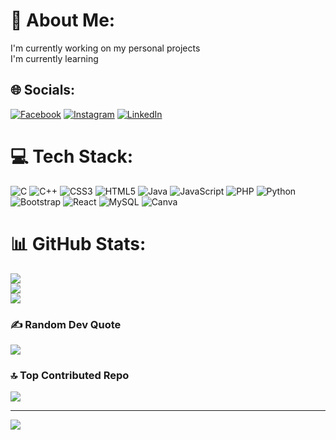 # 💫 About Me:
I'm currently working on my personal projects<br>I'm currently learning


## 🌐 Socials:
[![Facebook](https://img.shields.io/badge/Facebook-%231877F2.svg?logo=Facebook&logoColor=white)](https://www.facebook.com/profile.php?id=100009604385111)
[![Instagram](https://img.shields.io/badge/Instagram-%23E4405F.svg?logo=Instagram&logoColor=white)](https://www.instagram.com/luis_flores_mtz/)
[![LinkedIn](https://img.shields.io/badge/LinkedIn-%230077B5.svg?logo=linkedin&logoColor=white)](https://www.linkedin.com/in/luis-david-flores-mart%C3%ADnez-aa2325228/)

# 💻 Tech Stack:
![C](https://img.shields.io/badge/c-%2300599C.svg?style=for-the-badge&logo=c&logoColor=white) ![C++](https://img.shields.io/badge/c++-%2300599C.svg?style=for-the-badge&logo=c%2B%2B&logoColor=white) ![CSS3](https://img.shields.io/badge/css3-%231572B6.svg?style=for-the-badge&logo=css3&logoColor=white) ![HTML5](https://img.shields.io/badge/html5-%23E34F26.svg?style=for-the-badge&logo=html5&logoColor=white) ![Java](https://img.shields.io/badge/java-%23ED8B00.svg?style=for-the-badge&logo=java&logoColor=white) ![JavaScript](https://img.shields.io/badge/javascript-%23323330.svg?style=for-the-badge&logo=javascript&logoColor=%23F7DF1E) ![PHP](https://img.shields.io/badge/php-%23777BB4.svg?style=for-the-badge&logo=php&logoColor=white) ![Python](https://img.shields.io/badge/python-3670A0?style=for-the-badge&logo=python&logoColor=ffdd54) ![Bootstrap](https://img.shields.io/badge/bootstrap-%23563D7C.svg?style=for-the-badge&logo=bootstrap&logoColor=white) ![React](https://img.shields.io/badge/react-%2320232a.svg?style=for-the-badge&logo=react&logoColor=%2361DAFB) ![MySQL](https://img.shields.io/badge/mysql-%2300f.svg?style=for-the-badge&logo=mysql&logoColor=white) ![Canva](https://img.shields.io/badge/Canva-%2300C4CC.svg?style=for-the-badge&logo=Canva&logoColor=white)
# 📊 GitHub Stats:
![](https://github-readme-stats.vercel.app/api?username=LuisFlores7247&theme=tokyonight&hide_border=false&include_all_commits=true&count_private=true)<br/>
![](https://github-readme-streak-stats.herokuapp.com/?user=LuisFlores7247&theme=tokyonight&hide_border=false)<br/>
![](https://github-readme-stats.vercel.app/api/top-langs/?username=LuisFlores7247&theme=tokyonight&hide_border=false&include_all_commits=true&count_private=true&layout=compact)

### ✍️ Random Dev Quote
![](https://quotes-github-readme.vercel.app/api?type=horizontal&theme=tokyonight)

### 🔝 Top Contributed Repo
![](https://github-contributor-stats.vercel.app/api?username=LuisFlores7247&limit=5&theme=tokyonight&combine_all_yearly_contributions=true)

---
[![](https://visitcount.itsvg.in/api?id=LuisFlores7247&icon=0&color=1)](https://visitcount.itsvg.in)

<!-- Proudly created with GPRM ( https://gprm.itsvg.in ) -->
